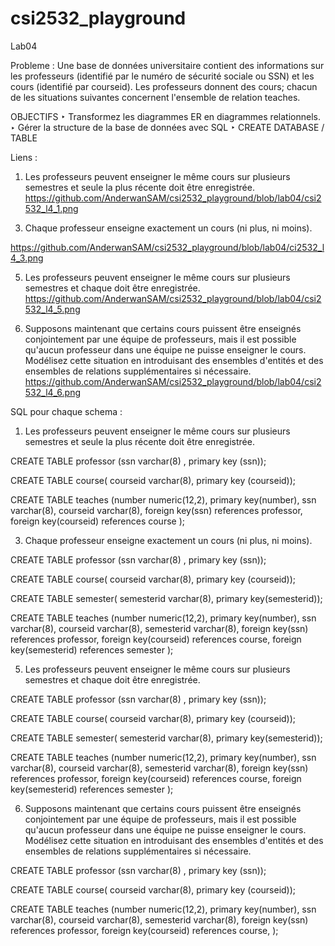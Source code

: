 # csi2532_playground
  
Lab04 


Probleme : 
 Une base de données universitaire contient
des informations sur les professeurs
(identifié par le numéro de sécurité sociale
ou SSN) et les cours (identifié par courseid).
Les professeurs donnent des cours; chacun
de les situations suivantes concernent
l'ensemble de relation teaches.


OBJECTIFS
‣ Transformez les diagrammes ER en
diagrammes relationnels.
‣ Gérer la structure de la base de
données avec SQL
‣ CREATE DATABASE / TABLE

Liens : 
1. Les professeurs peuvent enseigner le
même cours sur plusieurs semestres et seule
la plus récente doit être enregistrée.
https://github.com/AnderwanSAM/csi2532_playground/blob/lab04/csi2532_l4_1.png

3) Chaque professeur enseigne exactement
un cours (ni plus, ni moins).

https://github.com/AnderwanSAM/csi2532_playground/blob/lab04/ci2532_l4_3.png

5) Les professeurs peuvent enseigner le
même cours sur plusieurs semestres et
chaque doit être enregistrée.
https://github.com/AnderwanSAM/csi2532_playground/blob/lab04/csi2532_l4_5.png


6) Supposons maintenant que certains cours
puissent être enseignés conjointement par
une équipe de professeurs, mais il est
possible qu'aucun professeur dans une
équipe ne puisse enseigner le cours.
Modélisez cette situation en introduisant des
ensembles d'entités et des ensembles de
relations supplémentaires si nécessaire.
https://github.com/AnderwanSAM/csi2532_playground/blob/lab04/csi2532_l4_6.png



SQL pour chaque schema : 

1. Les professeurs peuvent enseigner le
même cours sur plusieurs semestres et seule
la plus récente doit être enregistrée.

CREATE TABLE professor (ssn varchar(8) , primary key (ssn));

CREATE TABLE course(
courseid varchar(8), primary key (courseid));
 
 
 CREATE TABLE teaches (number numeric(12,2), primary key(number), 
 ssn varchar(8), courseid varchar(8), 
 foreign key(ssn) references professor,
 foreign key(courseid) references course
 );




3) Chaque professeur enseigne exactement
un cours (ni plus, ni moins).


CREATE TABLE professor (ssn varchar(8) , primary key (ssn));

CREATE TABLE course(
courseid varchar(8), primary key (courseid));
 
  CREATE TABLE semester( semesterid varchar(8), primary key(semesterid));

 
 CREATE TABLE teaches (number numeric(12,2), primary key(number), 
 ssn varchar(8), courseid varchar(8), semesterid varchar(8),
 foreign key(ssn) references professor,
 foreign key(courseid) references course,
 foreign key(semesterid) references semester
 );



5) Les professeurs peuvent enseigner le
même cours sur plusieurs semestres et
chaque doit être enregistrée.

CREATE TABLE professor (ssn varchar(8) , primary key (ssn));

CREATE TABLE course(
courseid varchar(8), primary key (courseid));
 
  CREATE TABLE semester( semesterid varchar(8), primary key(semesterid));

 
 CREATE TABLE teaches (number numeric(12,2), primary key(number), 
 ssn varchar(8), courseid varchar(8), semesterid varchar(8),
 foreign key(ssn) references professor,
 foreign key(courseid) references course,
 foreign key(semesterid) references semester
 );


6) Supposons maintenant que certains cours
puissent être enseignés conjointement par
une équipe de professeurs, mais il est
possible qu'aucun professeur dans une
équipe ne puisse enseigner le cours.
Modélisez cette situation en introduisant des
ensembles d'entités et des ensembles de
relations supplémentaires si nécessaire.


CREATE TABLE professor (ssn varchar(8) , primary key (ssn));

CREATE TABLE course(
courseid varchar(8), primary key (courseid));

 
 CREATE TABLE teaches (number numeric(12,2), primary key(number), 
 ssn varchar(8), courseid varchar(8), semesterid varchar(8),
 foreign key(ssn) references professor,
 foreign key(courseid) references course,
 );







